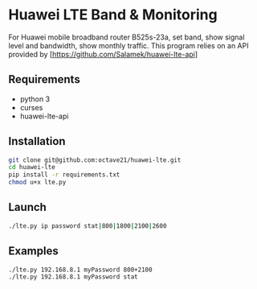 # Huawei LTE Band & Monitoring

For Huawei mobile broadband router B525s-23a, set band, show signal level and bandwidth, show monthly traffic. 
This program relies on an API provided by [https://github.com/Salamek/huawei-lte-api]

## Requirements
* python 3
* curses
* huawei-lte-api

## Installation
```sh
git clone git@github.com:octave21/huawei-lte.git
cd huawei-lte
pip install -r requirements.txt
chmod u+x lte.py
```

## Launch
```sh
./lte.py ip password stat|800|1800|2100|2600
```

## Examples
```sh
./lte.py 192.168.8.1 myPassword 800+2100
./lte.py 192.168.8.1 myPassword stat
```
